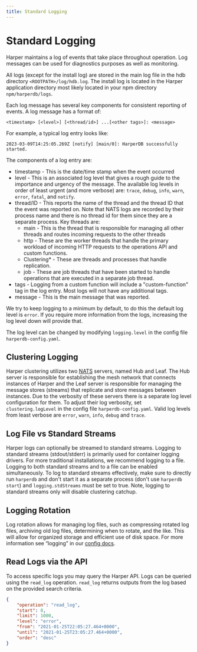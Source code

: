 ```yaml
---
title: Standard Logging
---
```


# Standard Logging

Harper maintains a log of events that take place throughout operation. Log messages can be used for diagnostics purposes as well as monitoring.

All logs (except for the install log) are stored in the main log file in the hdb directory `<ROOTPATH>/log/hdb.log`. The install log is located in the Harper application directory most likely located in your npm directory `npm/harperdb/logs`.

Each log message has several key components for consistent reporting of events. A log message has a format of:

```
<timestamp> [<level>] [<thread/id>] ...[<other tags>]: <message>
```

For example, a typical log entry looks like:

```
2023-03-09T14:25:05.269Z [notify] [main/0]: HarperDB successfully started.
```

The components of a log entry are:

- timestamp - This is the date/time stamp when the event occurred
- level - This is an associated log level that gives a rough guide to the importance and urgency of the message. The available log levels in order of least urgent (and more verbose) are: `trace`, `debug`, `info`, `warn`, `error`, `fatal`, and `notify`.
- thread/ID - This reports the name of the thread and the thread ID that the event was reported on. Note that NATS logs are recorded by their process name and there is no thread id for them since they are a separate process. Key threads are:
  - main - This is the thread that is responsible for managing all other threads and routes incoming requests to the other threads
  - http - These are the worker threads that handle the primary workload of incoming HTTP requests to the operations API and custom functions.
  - Clustering\* - These are threads and processes that handle replication.
  - job - These are job threads that have been started to handle operations that are executed in a separate job thread.
- tags - Logging from a custom function will include a "custom-function" tag in the log entry. Most logs will not have any additional tags.
- message - This is the main message that was reported.

We try to keep logging to a minimum by default, to do this the default log level is `error`. If you require more information from the logs, increasing the log level down will provide that.

The log level can be changed by modifying `logging.level` in the config file `harperdb-config.yaml`.

## Clustering Logging

Harper clustering utilizes two [NATS](https://nats.io/) servers, named Hub and Leaf. The Hub server is responsible for establishing the mesh network that connects instances of Harper and the Leaf server is responsible for managing the message stores (streams) that replicate and store messages between instances. Due to the verbosity of these servers there is a separate log level configuration for them. To adjust their log verbosity, set `clustering.logLevel` in the config file `harperdb-config.yaml`. Valid log levels from least verbose are `error`, `warn`, `info`, `debug` and `trace`.

## Log File vs Standard Streams

Harper logs can optionally be streamed to standard streams. Logging to standard streams (stdout/stderr) is primarily used for container logging drivers. For more traditional installations, we recommend logging to a file. Logging to both standard streams and to a file can be enabled simultaneously. To log to standard streams effectively, make sure to directly run `harperdb` and don't start it as a separate process (don't use `harperdb start`) and `logging.stdStreams` must be set to true. Note, logging to standard streams only will disable clustering catchup.

## Logging Rotation

Log rotation allows for managing log files, such as compressing rotated log files, archiving old log files, determining when to rotate, and the like. This will allow for organized storage and efficient use of disk space. For more information see “logging” in our [config docs](../../deployments/configuration).

## Read Logs via the API

To access specific logs you may query the Harper API. Logs can be queried using the `read_log` operation. `read_log` returns outputs from the log based on the provided search criteria.

```json
{
	"operation": "read_log",
	"start": 0,
	"limit": 1000,
	"level": "error",
	"from": "2021-01-25T22:05:27.464+0000",
	"until": "2021-01-25T23:05:27.464+0000",
	"order": "desc"
}
```

